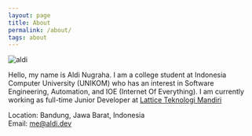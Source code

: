 ```yaml
---
layout: page
title: About
permalink: /about/
tags: about
---
```


![aldi](https://avatars3.githubusercontent.com/u/45640800)

Hello, my name is Aldi Nugraha. I am a college student at Indonesia Computer University (UNIKOM) who has an interest in Software Engineering, Automation, and IOE (Internet Of Everything). I am currently working as full-time Junior Developer at [Lattice Teknologi Mandiri](https://www.latticeman.com/)

Location: Bandung, Jawa Barat, Indonesia<br />
Email: me@aldi.dev

